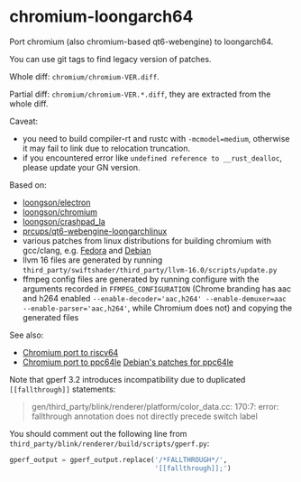 # chromium-loongarch64

Port chromium (also chromium-based qt6-webengine) to loongarch64.

You can use git tags to find legacy version of patches.

Whole diff: `chromium/chromium-VER.diff`.

Partial diff: `chromium/chromium-VER.*.diff`, they are extracted from the whole diff.

Caveat:

- you need to build compiler-rt and rustc with `-mcmodel=medium`, otherwise it may fail to link due to relocation truncation.
- if you encountered error like `undefined reference to __rust_dealloc`, please update your GN version.

Based on:

- [loongson/electron](https://github.com/loongson/electron/)
- [loongson/chromium](https://github.com/loongson/chromium/)
- [loongson/crashpad_la](https://github.com/loongson/crashpad_la)
- [prcups/qt6-webengine-loongarchlinux](https://github.com/prcups/qt6-webengine-loongarchlinux/)
- various patches from linux distributions for building chromium with gcc/clang, e.g. [Fedora](https://src.fedoraproject.org/rpms/chromium/tree/rawhide) and [Debian](https://salsa.debian.org/chromium-team/chromium/-/tree/master/debian/patches?ref_type=heads)
- llvm 16 files are generated by running `third_party/swiftshader/third_party/llvm-16.0/scripts/update.py`
- ffmpeg config files are generated by running configure with the arguments recorded in `FFMPEG_CONFIGURATION` (Chrome branding has aac and h264 enabled `--enable-decoder='aac,h264' --enable-demuxer=aac --enable-parser='aac,h264'`, while Chromium does not) and copying the generated files

See also:

- [Chromium port to riscv64](https://github.com/felixonmars/archriscv-packages/tree/master/chromium)
- [Chromium port to ppc64le](https://gitlab.com/chromium-ppc64le/chromium-ppc64le) [Debian's patches for ppc64le](https://salsa.debian.org/chromium-team/chromium/-/tree/master/debian/patches/ppc64le?ref_type=heads)

Note that gperf 3.2 introduces incompatibility due to duplicated `[[fallthrough]]` statements:

> gen/third_party/blink/renderer/platform/color_data.cc: 170:7: error: fallthrough annotation does not directly precede switch label

You should comment out the following line from `third_party/blink/renderer/build/scripts/gperf.py`:

```py
gperf_output = gperf_output.replace('/*FALLTHROUGH*/',
                                    '[[fallthrough]];')
```
